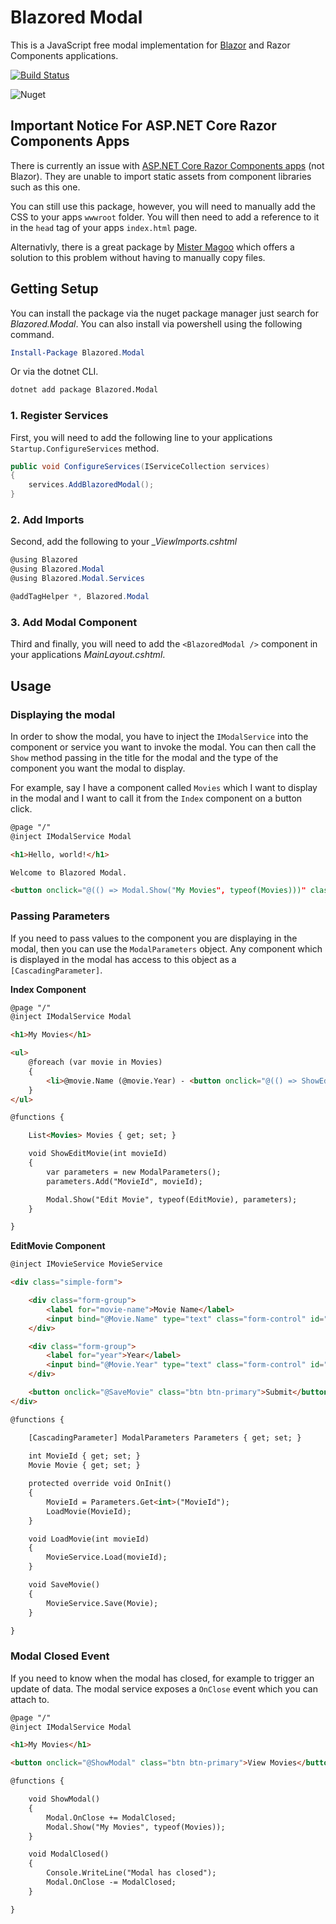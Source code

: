 # Blazored Modal
This is a JavaScript free modal implementation for [Blazor](https://blazor.net) and Razor Components applications.

[![Build Status](https://dev.azure.com/blazored/Modal/_apis/build/status/Blazored.Modal?branchName=master)](https://dev.azure.com/blazored/Modal/_build/latest?definitionId=4&branchName=master)

![Nuget](https://img.shields.io/nuget/v/blazored.modal.svg)

## Important Notice For ASP.NET Core Razor Components Apps
There is currently an issue with [ASP.NET Core Razor Components apps](https://devblogs.microsoft.com/aspnet/aspnet-core-3-preview-2/#sharing-component-libraries) (not Blazor). They are unable to import static assets from component libraries such as this one. 

You can still use this package, however, you will need to manually add the CSS to your apps `wwwroot` folder. You will then need to add a reference to it in the `head` tag of your apps `index.html` page.

Alternativly, there is a great package by [Mister Magoo](https://github.com/SQL-MisterMagoo/BlazorEmbedLibrary) which offers a solution to this problem without having to manually copy files.

## Getting Setup
You can install the package via the nuget package manager just search for *Blazored.Modal*. You can also install via powershell using the following command.

```powershell
Install-Package Blazored.Modal
```

Or via the dotnet CLI.

```bash
dotnet add package Blazored.Modal
```

### 1. Register Services
First, you will need to add the following line to your applications `Startup.ConfigureServices` method.

```csharp
public void ConfigureServices(IServiceCollection services)
{
    services.AddBlazoredModal();
}
```

### 2. Add Imports
Second, add the following to your *_ViewImports.cshtml*

```csharp
@using Blazored
@using Blazored.Modal
@using Blazored.Modal.Services

@addTagHelper *, Blazored.Modal
```

### 3. Add Modal Component
Third and finally, you will need to add the `<BlazoredModal />` component in your applications *MainLayout.cshtml*.

## Usage
### Displaying the modal
In order to show the modal, you have to inject the `IModalService` into the component or service you want to invoke the modal. You can then call the `Show` method passing in the title for the modal and the type of the component you want the modal to display. 

For example, say I have a component called `Movies` which I want to display in the modal and I want to call it from the `Index` component on a button click.

```html
@page "/"
@inject IModalService Modal

<h1>Hello, world!</h1>

Welcome to Blazored Modal.

<button onclick="@(() => Modal.Show("My Movies", typeof(Movies)))" class="btn btn-primary">View Movies</button>
```

### Passing Parameters
If you need to pass values to the component you are displaying in the modal, then you can use the `ModalParameters` object. Any component which is displayed in the modal has access to this object as a `[CascadingParameter]`. 

**Index Component**
```html
@page "/"
@inject IModalService Modal

<h1>My Movies</h1>

<ul>
    @foreach (var movie in Movies)
    {
        <li>@movie.Name (@movie.Year) - <button onclick="@(() => ShowEditMovie(movie.Id))" class="btn btn-primary">Edit Movie</button></li>
    }
</ul>

@functions {

    List<Movies> Movies { get; set; }

    void ShowEditMovie(int movieId)
    {
        var parameters = new ModalParameters();
        parameters.Add("MovieId", movieId);

        Modal.Show("Edit Movie", typeof(EditMovie), parameters);
    }

}
```

**EditMovie Component**
```html
@inject IMovieService MovieService

<div class="simple-form">

    <div class="form-group">
        <label for="movie-name">Movie Name</label>
        <input bind="@Movie.Name" type="text" class="form-control" id="movie-name" />
    </div>

    <div class="form-group">
        <label for="year">Year</label>
        <input bind="@Movie.Year" type="text" class="form-control" id="year" />
    </div>

    <button onclick="@SaveMovie" class="btn btn-primary">Submit</button>
</div>

@functions {

    [CascadingParameter] ModalParameters Parameters { get; set; }
    
    int MovieId { get; set; }
    Movie Movie { get; set; }

    protected override void OnInit()
    {
        MovieId = Parameters.Get<int>("MovieId");
        LoadMovie(MovieId);
    }

    void LoadMovie(int movieId)
    {
        MovieService.Load(movieId);
    }

    void SaveMovie()
    {
        MovieService.Save(Movie);
    }

}
```

### Modal Closed Event
If you need to know when the modal has closed, for example to trigger an update of data. The modal service exposes a `OnClose` event which you can attach to. 

```html
@page "/"
@inject IModalService Modal

<h1>My Movies</h1>

<button onclick="@ShowModal" class="btn btn-primary">View Movies</button>

@functions {

    void ShowModal()
    {
        Modal.OnClose += ModalClosed;
        Modal.Show("My Movies", typeof(Movies));
    }

    void ModalClosed()
    {
        Console.WriteLine("Modal has closed");
        Modal.OnClose -= ModalClosed;
    }

}
```
